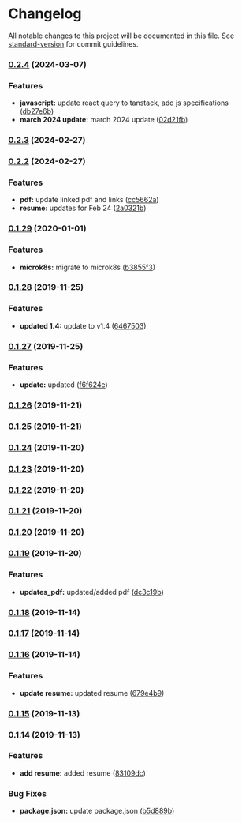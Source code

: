 # Changelog

All notable changes to this project will be documented in this file. See [standard-version](https://github.com/conventional-changelog/standard-version) for commit guidelines.

### [0.2.4](https://github.com/datametal/daryl-resume/compare/v0.2.3...v0.2.4) (2024-03-07)


### Features

* **javascript:** update react query to tanstack, add js specifications ([db27e6b](https://github.com/datametal/daryl-resume/commit/db27e6b0ea7a019428bd1c2e0da8850f48ceae2c))
* **march 2024 update:** march 2024 update ([02d21fb](https://github.com/datametal/daryl-resume/commit/02d21fbc9f19e9b7a371979a24126359f137c9f8))

### [0.2.3](https://github.com/datametal/daryl-resume/compare/v0.2.2...v0.2.3) (2024-02-27)

### [0.2.2](https://github.com/datametal/daryl-resume/compare/v0.1.29...v0.2.2) (2024-02-27)


### Features

* **pdf:** update linked pdf and links ([cc5662a](https://github.com/datametal/daryl-resume/commit/cc5662a8b45c8338a770ba8effca0ee3441046de))
* **resume:** updates for Feb 24 ([2a0321b](https://github.com/datametal/daryl-resume/commit/2a0321b937557c57bceb79964999d884269315cc))

### [0.1.29](https://github.com/darylwalsh/darylresume/compare/v0.1.28...v0.1.29) (2020-01-01)


### Features

* **microk8s:** migrate to microk8s ([b3855f3](https://github.com/darylwalsh/darylresume/commit/b3855f30bb8922af50ad8dc49a75884f33bf865c))

### [0.1.28](https://github.com/darylwalsh/darylresume/compare/v0.1.27...v0.1.28) (2019-11-25)


### Features

* **updated 1.4:** update to v1.4 ([6467503](https://github.com/darylwalsh/darylresume/commit/64675036ca68ecbc2f54c3c30eb6e00ca242dede))

### [0.1.27](https://github.com/darylwalsh/darylresume/compare/v0.1.26...v0.1.27) (2019-11-25)


### Features

* **update:** updated ([f6f624e](https://github.com/darylwalsh/darylresume/commit/f6f624e5e04f10649a30ca00de2a076ddbd8e796))

### [0.1.26](https://github.com/darylwalsh/darylresume/compare/v0.1.25...v0.1.26) (2019-11-21)

### [0.1.25](https://github.com/darylwalsh/darylresume/compare/v0.1.24...v0.1.25) (2019-11-21)

### [0.1.24](https://github.com/darylwalsh/darylresume/compare/v0.1.23...v0.1.24) (2019-11-20)

### [0.1.23](https://github.com/darylwalsh/darylresume/compare/v0.1.22...v0.1.23) (2019-11-20)

### [0.1.22](https://github.com/darylwalsh/darylresume/compare/v0.1.21...v0.1.22) (2019-11-20)

### [0.1.21](https://github.com/darylwalsh/darylresume/compare/v0.1.20...v0.1.21) (2019-11-20)

### [0.1.20](https://github.com/darylwalsh/darylresume/compare/v0.1.19...v0.1.20) (2019-11-20)

### [0.1.19](https://github.com/darylwalsh/darylresume/compare/v0.1.18...v0.1.19) (2019-11-20)


### Features

* **updates_pdf:** updated/added pdf ([dc3c19b](https://github.com/darylwalsh/darylresume/commit/dc3c19b7ed4284908ecc3379d0035bc52b2e9c00))

### [0.1.18](https://github.com/darylwalsh/darylresume/compare/v0.1.17...v0.1.18) (2019-11-14)

### [0.1.17](https://github.com/darylwalsh/darylresume/compare/v0.1.16...v0.1.17) (2019-11-14)

### [0.1.16](https://github.com/darylwalsh/darylresume/compare/v0.1.15...v0.1.16) (2019-11-14)


### Features

* **update resume:** updated resume ([679e4b9](https://github.com/darylwalsh/darylresume/commit/679e4b9d57b2481a9df7dfc5eee86a7c157f3ae1))

### [0.1.15](https://github.com/darylwalsh/darylresume/compare/v0.1.14...v0.1.15) (2019-11-13)

### 0.1.14 (2019-11-13)


### Features

* **add resume:** added resume ([83109dc](https://github.com/darylwalsh/darylresume/commit/83109dccb7e464d56ab8a304a072b051a077fc7e))


### Bug Fixes

* **package.json:** update package.json ([b5d889b](https://github.com/darylwalsh/darylresume/commit/b5d889b27b29c473521c0f50124b5bc097223397))
